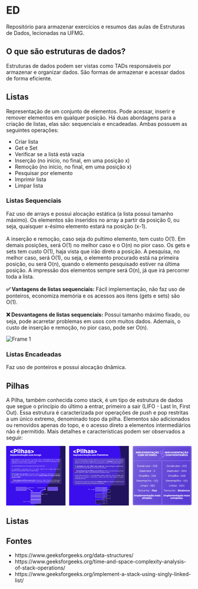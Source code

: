 # ED
 Repositório para armazenar exercícios e resumos das aulas de Estruturas de Dados, lecionadas na UFMG.

 ## O que são estruturas de dados?
 Estruturas de dados podem ser vistas como TADs responsáveis por armazenar e organizar dados. São formas de armazenar e acessar dados de forma eficiente.

 ## Listas
 Representação de um conjunto de elementos. Pode acessar, inserir e remover elementos em qualquer posição. Há duas abordagens para a criação de listas, elas são: sequenciais e encadeadas.
 Ambas possuem as seguintes operações:
 <ul>
 <li>Criar lista</li>
 <li>Get e Set</li>
 <li>Verificar se a listá está vazia</li>
 <li>Inserção (no início, no final, em uma posição x)</li>
 <li>Remoção (no início, no final, em uma posição x)</li>
 <li>Pesquisar por elemento</li>
 <li>Imprimir lista</li>
 <li>Limpar lista</li>
</ul>
 
 ### Listas Sequenciais
 Faz uso de arrays e possui alocação estática (a lista possui tamanho máximo). Os elementos são inseridos no array a partir da posição 0, ou seja, quaisquer x-ésimo elemento estará na posição (x-1).<br/><br/>
 A inserção e remoção, caso seja do pultimo elemento, tem custo O(1). Em demais posições, será O(1) no melhor caso e o O(n) no pior caso. Os gets e sets tem custo O(1), haja vista que irão direto a posição. A pesquisa, no melhor caso, será O(1), ou seja, o elemento procurado está na primeira posição, ou será O(n), quando o elemento pesquisado estiver na última posição. A impressão dos elementos sempre será O(n), já que irá percorrer toda a lista.<br/><br />
  **✅ Vantagens de listas sequenciais:** Fácil implementação, não faz uso de ponteiros, economiza memória e os acessos aos itens (gets e sets) são O(1).<br/><br/>
  **❌ Desvantagens de listas sequenciais:** Possui tamanho máximo fixado, ou seja, pode acarretar problemas em usos com muitos dados. Ademais, o custo de inserção e remoção, no pior caso, pode ser O(n).
  
![Frame 1](https://github.com/Lucas-Rezende/ED/assets/66080424/15cc3019-7f24-4985-a2c9-fa7de1ce976c)

 ### Listas Encadeadas
 Faz uso de ponteiros e possui alocação dnâmica.

 ## Pilhas
A Pilha, também conhecida como stack, é um tipo de estrutura de dados que segue o princípio do último a entrar, primeiro a sair (LIFO - Last In, First Out). Essa estrutura é caracterizada por operações de push e pop restritas a um único extremo, denominado topo da pilha. Elementos são adicionados ou removidos apenas do topo, e o acesso direto a elementos intermediários não é permitido. Mais detalhes e características podem ser observados a seguir:
 <div style="display: flex; justify-content: space-between;">
    <img src="https://github.com/Lucas-Rezende/ED/blob/main/img/Pilhas%20Arrays.png" alt="Imagem 1" style="width: 32%;">
    <img src="https://github.com/Lucas-Rezende/ED/blob/main/img/Pilhas%20Ponteiros.png" alt="Imagem 2" style="width: 32%;">
    <img src="https://github.com/Lucas-Rezende/ED/blob/main/img/Pilhas%20compara%C3%A7%C3%A3o.png" alt="Imagem 3" style="width: 32%;">
</div>

## Listas

 ## Fontes
<ul>
 <li>https://www.geeksforgeeks.org/data-structures/</li>
 <li>https://www.geeksforgeeks.org/time-and-space-complexity-analysis-of-stack-operations/</li>
 <li>https://www.geeksforgeeks.org/implement-a-stack-using-singly-linked-list/</li>
</ul>
